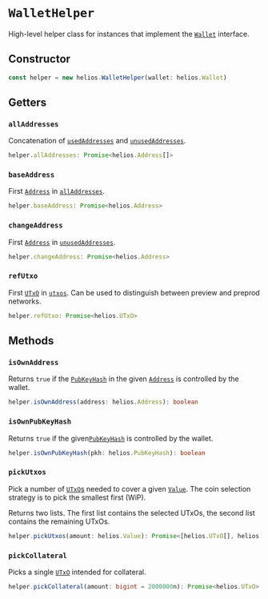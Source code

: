# `WalletHelper`

High-level helper class for instances that implement the [`Wallet`](./wallet.md) interface.

## Constructor

```ts
const helper = new helios.WalletHelper(wallet: helios.Wallet)
```

## Getters

### `allAddresses`

Concatenation of [`usedAddresses`](./wallet.md#usedaddresses) and [`unusedAddresses`](./wallet.md#unusedaddresses).

```ts
helper.allAddresses: Promise<helios.Address[]>
```

### `baseAddress`

First [`Address`](./address.md) in [`allAddresses`](#alladdresses).

```ts
helper.baseAddress: Promise<helios.Address>
```

### `changeAddress`

First [`Address`](./address.md) in [`unusedAddresses`](./wallet.md#unusedaddresses).

```ts
helper.changeAddress: Promise<helios.Address>
```

### `refUtxo`

First [`UTxO`](./utxo.md) in [`utxos`](./wallet.md#utxos). Can be used to distinguish between preview and preprod networks.

```ts
helper.refUtxo: Promise<helios.UTxO>
```

## Methods

### `isOwnAddress`

Returns `true` if the [`PubKeyHash`](./pubkeyhash.md) in the given [`Address`](./address.md) is controlled by the wallet.

```ts
helper.isOwnAddress(address: helios.Address): boolean
```

### `isOwnPubKeyHash`

Returns `true` if the given[`PubKeyHash`](./pubkeyhash.md) is controlled by the wallet.

```ts
helper.isOwnPubKeyHash(pkh: helios.PubKeyHash): boolean
```

### `pickUtxos`

Pick a number of [`UTxO`s](./utxo.md) needed to cover a given [`Value`](./value.md). The coin selection strategy is to pick the smallest first (WiP). 

Returns two lists. The first list contains the selected UTxOs, the second list contains the remaining UTxOs.

```ts
helper.pickUtxos(amount: helios.Value): Promise<[helios.UTxO[], helios.UTxO[]]>
```

### `pickCollateral`

Picks a single [`UTxO`](./utxo.md) intended for collateral.

```ts
helper.pickCollateral(amount: bigint = 2000000n): Promise<helios.UTxO>
```